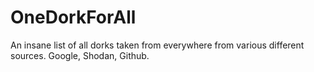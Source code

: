 # OneDorkForAll
An insane list of all dorks taken from everywhere from various different sources. Google, Shodan, Github.
